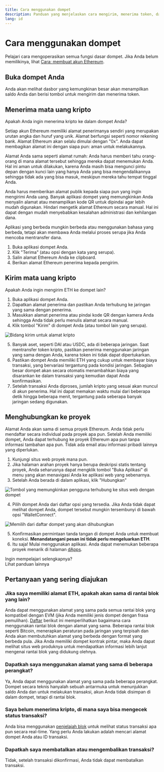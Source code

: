 ```yaml
---
title: Cara menggunakan dompet
description: Panduan yang menjelaskan cara mengirim, menerima token, dan terhubung ke proyek web3.
lang: id
---
```


# Cara menggunakan dompet

Pelajari cara mengoperasikan semua fungsi dasar dompet. Jika Anda belum memilikinya, lihat [Cara: membuat akun Ethereum](/guides/how-to-create-an-ethereum-account/).

## Buka dompet Anda

Anda akan melihat dasbor yang kemungkinan besar akan menampilkan saldo Anda dan berisi tombol untuk mengirim dan menerima token.

## Menerima mata uang kripto

Apakah Anda ingin menerima kripto ke dalam dompet Anda?

Setiap akun Ethereum memiliki alamat penerimanya sendiri yang merupakan urutan angka dan huruf yang unik. Alamat berfungsi seperti nomor rekening bank. Alamat Ethereum akan selalu dimulai dengan "0x". Anda dapat membagikan alamat ini dengan siapa pun: aman untuk melakukannya.

Alamat Anda sama seperti alamat rumah: Anda harus memberi tahu orang-orang di mana alamat tersebut sehingga mereka dapat menemukan Anda. Hal ini aman untuk dilakukan, karena Anda masih bisa mengunci pintu depan dengan kunci lain yang hanya Anda yang bisa mengendalikannya sehingga tidak ada yang bisa masuk, meskipun mereka tahu tempat tinggal Anda.

Anda harus memberikan alamat publik kepada siapa pun yang ingin mengirimi Anda uang. Banyak aplikasi dompet yang memungkinkan Anda menyalin alamat atau menampilkan kode QR untuk dipindai agar lebih mudah digunakan. Hindari mengetik alamat Ethereum secara manual. Hal ini dapat dengan mudah menyebabkan kesalahan administrasi dan kehilangan dana.

Aplikasi yang berbeda mungkin berbeda atau menggunakan bahasa yang berbeda, tetapi akan membawa Anda melalui proses serupa jika Anda mencoba mentransfer dana.

1. Buka aplikasi dompet Anda.
2. Klik "Terima" (atau opsi dengan kata yang serupa).
3. Salin alamat Ethereum Anda ke clipboard.
4. Berikan alamat Ethereum penerima kepada pengirim.

## Kirim mata uang kripto

Apakah Anda ingin mengirim ETH ke dompet lain?

1. Buka aplikasi dompet Anda.
2. Dapatkan alamat penerima dan pastikan Anda terhubung ke jaringan yang sama dengan penerima.
3. Masukkan alamat penerima atau pindai kode QR dengan kamera Anda sehingga Anda tidak perlu menulis alamat secara manual.
4. Klik tombol "Kirim" di dompet Anda (atau tombol lain yang serupa).

![Bidang kirim untuk alamat kripto](./send.png)
<br/>

5. Banyak aset, seperti DAI atau USDC, ada di beberapa jaringan. Saat mentransfer token kripto, pastikan penerima menggunakan jaringan yang sama dengan Anda, karena token ini tidak dapat dipertukarkan.
6. Pastikan dompet Anda memiliki ETH yang cukup untuk membayar biaya transaksi, yang bervariasi tergantung pada kondisi jaringan. Sebagian besar dompet akan secara otomatis menambahkan biaya yang disarankan ke dalam transaksi yang kemudian dapat Anda konfirmasikan.
7. Setelah transaksi Anda diproses, jumlah kripto yang sesuai akan muncul di akun penerima. Hal ini dapat memakan waktu mulai dari beberapa detik hingga beberapa menit, tergantung pada seberapa banyak jaringan sedang digunakan.

## Menghubungkan ke proyek

Alamat Anda akan sama di semua proyek Ethereum. Anda tidak perlu mendaftar secara individual pada proyek apa pun. Setelah Anda memiliki dompet, Anda dapat terhubung ke proyek Ethereum apa pun tanpa informasi tambahan apa pun. Tidak ada email atau informasi pribadi lainnya yang diperlukan.

1. Kunjungi situs web proyek mana pun.
2. Jika halaman arahan proyek hanya berupa deskripsi statis tentang proyek, Anda seharusnya dapat mengklik tombol "Buka Aplikasi" di menu yang akan menavigasi Anda ke aplikasi web yang sebenarnya.
3. Setelah Anda berada di dalam aplikasi, klik "Hubungkan"

![Tombol yang memungkinkan pengguna terhubung ke situs web dengan dompet](./connect1.png)

4. Pilih dompet Anda dari daftar opsi yang tersedia. Jika Anda tidak dapat melihat dompet Anda, dompet tersebut mungkin tersembunyi di bawah opsi "WalletConnect".

![Memilih dari daftar dompet yang akan dihubungkan](./connect2.png)

5. Konfirmasikan permintaan tanda tangan di dompet Anda untuk membuat koneksi. **Menandatangani pesan ini tidak perlu mengeluarkan ETH**.
6. Itu saja! Mulai menggunakan aplikasi. Anda dapat menemukan beberapa proyek menarik di halaman [dApps](/dapps/#explore). <br />

<InfoBanner shouldSpaceBetween emoji=":eyes:">
  <div>Ingin mempelajari selengkapnya?</div>
  <ButtonLink href="/guides/">
    Lihat panduan lainnya
  </ButtonLink>
</InfoBanner>

## Pertanyaan yang sering diajukan

### Jika saya memiliki alamat ETH, apakah akan sama di rantai blok yang lain?

Anda dapat menggunakan alamat yang sama pada semua rantai blok yang kompatibel dengan EVM (jika Anda memiliki jenis dompet dengan frasa pemulihan). [Daftar](https://chainlist.org/) berikut ini memperlihatkan bagaimana cara menggunakan rantai blok dengan alamat yang sama. Beberapa rantai blok seperti Bitcoin, menerapkan peraturan pada jaringan yang terpisah dan Anda akan membutuhkan alamat yang berbeda dengan format yang berbeda pula. Jika Anda memiliki dompet kontrak pintar, maka Anda dapat melihat situs web produknya untuk mendapatkan informasi lebih lanjut mengenai rantai blok yang didukung olehnya.

### Dapatkah saya menggunakan alamat yang sama di beberapa perangkat?

Ya, Anda dapat menggunakan alamat yang sama pada beberapa perangkat. Dompet secara teknis hanyalah sebuah antarmuka untuk menunjukkan saldo Anda dan untuk melakukan transaksi, akun Anda tidak disimpan di dalam dompet, tetapi di rantai blok.

### Saya belum menerima kripto, di mana saya bisa mengecek status transaksi?

Anda bisa menggunakan [penjelajah blok](/developers/docs/data-and-analytics/block-explorers/) untuk melihat status transaksi apa pun secara real-time. Yang perlu Anda lakukan adalah mencari alamat dompet Anda atau ID transaksi.

### Dapatkah saya membatalkan atau mengembalikan transaksi?

Tidak, setelah transaksi dikonfirmasi, Anda tidak dapat membatalkan transaksi.
